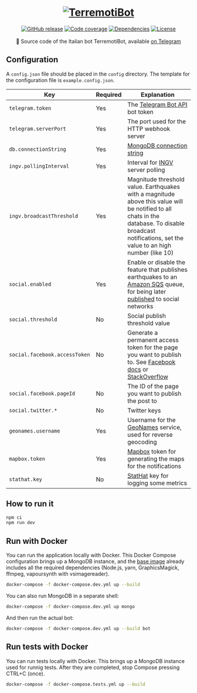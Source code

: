 <h1 align="center">
  <a href="https://botfactory.info/terremotibot"><img src="https://botfactory.info/terremotibot/resources/logo_header.png" alt="TerremotiBot" /></a>
</h1>
<div align="center">
  <a href="https://github.com/botfactoryit/terremotibot/releases"><img src="https://img.shields.io/github/release/botfactoryit/terremotibot.svg" alt="GitHub release"></a> 
  <a href="https://codecov.io/gh/botfactoryit/terremotibot"><img src="https://img.shields.io/codecov/c/github/botfactoryit/terremotibot.svg" alt="Code coverage"></a>
  <a href="https://david-dm.org/botfactoryit/terremotibot"><img src="https://img.shields.io/david/botfactoryit/terremotibot.svg" alt="Dependencies"></a>
  <a href="https://github.com/botfactoryit/terremotibot/blob/master/LICENSE"><img src="https://img.shields.io/github/license/botfactoryit/terremotibot.svg" alt="License"></a>
</div>
<br/>
<div align="center">
🎯 Source code of the Italian bot TerremotiBot, available <a href="https://t.me/TerremotiBot">on Telegram</a>
</div>

## Configuration

A `config.json` file should be placed in the `config` directory. The template for the configuration file is `example.config.json`.

| Key | Required | Explanation |
| --- | -------- | ----------- |
| `telegram.token` | Yes | The [Telegram Bot API](https://core.telegram.org/bots/api) bot token |
| `telegram.serverPort` | Yes | The port used for the HTTP webhook server |
| `db.connectionString` | Yes | [MongoDB connection string](https://docs.mongodb.com/manual/reference/connection-string/) |
| `ingv.pollingInterval` | Yes | Interval for [INGV](http://cnt.rm.ingv.it/) server polling |
| `ingv.broadcastThreshold` | Yes | Magnitude threshold value. Earthquakes with a magnitude above this value will be notified to all chats in the database. To disable broadcast notifications, set the value to an high number (like 10) |
| `social.enabled` | Yes | Enable or disable the feature that publishes earthquakes to an [Amazon SQS](https://aws.amazon.com/sqs/) queue, for being later [published](https://github.com/botfactoryit/terremotibot-social) to social networks |
| `social.threshold` | No | Social publish threshold value |
| `social.facebook.accessToken` | No | Generate a permanent access token for the page you want to publish to. See [Facebook docs](https://developers.facebook.com/docs/marketing-api/authentication) or [StackOverflow](http://stackoverflow.com/questions/17197970/facebook-permanent-page-access-token) |
| `social.facebook.pageId` | No | The ID of the page you want to publish the post to           |
| `social.twitter.*` | No | Twitter keys                                                 |
| `geonames.username` | Yes | Username for the [GeoNames](http://www.geonames.org/) service, used for reverse geocoding |
| `mapbox.token` | Yes | [Mapbox](https://www.mapbox.com/) token for generating the maps for the notifications |
| `stathat.key` | No | [StatHat](https://www.stathat.com/) key for logging some metrics |

## How to run it

```js
npm ci
npm run dev
```

## Run with Docker

You can run the application locally with Docker. This Docker Compose configuration brings up a MongoDB instance, and the [base image](https://github.com/botfactoryit/docker-for-terremotibot) already includes all the required dependencies (Node.js, yarn, GraphicsMagick, ffmpeg, vapoursynth with vsimagereader).

```sh
docker-compose -f docker-compose.dev.yml up --build
```

You can also run MongoDB in a separate shell:

```sh
docker-compose -f docker-compose.dev.yml up mongo
```

And then run the actual bot:

```sh
docker-compose -f docker-compose.dev.yml up --build bot
```

## Run tests with Docker

You can run tests locally with Docker. This brings up a MongoDB instance used for runnig tests. After they are completed, stop Compose pressing CTRL+C (once).

```sh
docker-compose -f docker-compose.tests.yml up --build
```
